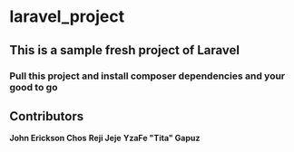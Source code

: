 # laravel_project

## This is a sample fresh project of Laravel

### Pull this project and install composer dependencies and your good to go

## Contributors
**John Erickson Chos**
**Reji Jeje**
**YzaFe "Tita" Gapuz**
